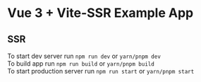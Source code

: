 # Vue 3 + Vite-SSR Example App

## SSR

To start dev server run `npm run dev` or `yarn/pnpm dev`<br>
To build app run `npm run build` or `yarn/pnpm build`<br>
To start production server run `npm run start` or `yarn/pnpm start`
